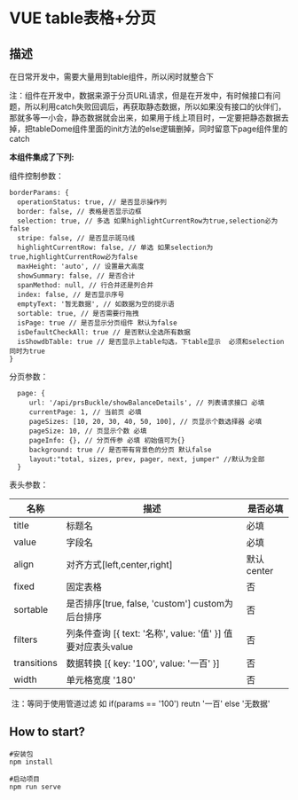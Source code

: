 # VUE table表格+分页

## 描述

在日常开发中，需要大量用到table组件，所以闲时就整合下

注：组件在开发中，数据来源于分页URL请求，但是在开发中，有时候接口有问题，所以利用catch失败回调后，再获取静态数据，所以如果没有接口的伙伴们，那就多等一小会，静态数据就会出来，如果用于线上项目时，一定要把静态数据去掉，把tableDome组件里面的init方法的else逻辑删掉，同时留意下page组件里的catch

**本组件集成了下列:**

组件控制参数：

```
borderParams: {
  operationStatus: true, // 是否显示操作列
  border: false, // 表格是否显示边框
  selection: true, // 多选 如果highlightCurrentRow为true,selection必为false
  stripe: false, // 是否显示斑马线
  highlightCurrentRow: false, // 单选 如果selection为true,highlightCurrentRow必为false
  maxHeight: 'auto', // 设置最大高度
  showSummary: false, // 是否合计
  spanMethod: null, // 行合并还是列合并
  index: false, // 是否显示序号
  emptyText: '暂无数据', // 如数据为空的提示语
  sortable: true, // 是否需要行拖拽
  isPage: true // 是否显示分页组件 默认为false
  isDefaultCheckAll: true // 是否默认全选所有数据
  isShowdbTable: true // 是否显示上table勾选，下table显示  必须和selection同时为true
}
```

分页参数：

```
  page: {
     url: '/api/prsBuckle/showBalanceDetails', // 列表请求接口 必填 
     currentPage: 1, // 当前页 必填
     pageSizes: [10, 20, 30, 40, 50, 100], // 页显示个数选择器 必填
     pageSize: 10, // 页显示个数 必填
     pageInfo: {}, // 分页传参 必填 初始值可为{}
     background: true // 是否带有背景色的分页 默认false
     layout:"total, sizes, prev, pager, next, jumper" //默认为全部
  }
```

表头参数：

| 名称        | 描述                                                         | 是否必填   |
| ----------- | ------------------------------------------------------------ | ---------- |
| title       | 标题名                                                       | 必填       |
| value       | 字段名                                                       | 必填       |
| align       | 对齐方式[left,center,right]                                  | 默认center |
| fixed       | 固定表格                                                     | 否         |
| sortable    | 是否排序[true, false, 'custom'] custom为后台排序             | 否         |
| filters     | 列条件查询   [{ text: '名称', value: '值' }] 值要对应表头value | 否         |
| transitions | 数据转换   [{ key: '100', value: '一百' }]                   | 否         |
| width       | 单元格宽度 '180'                                             | 否         |


​    注：等同于使用管道过滤 如 if(params == '100') reutn '一百' else '无数据'



## How to start?

```
#安装包
npm install

#启动项目
npm run serve
```





